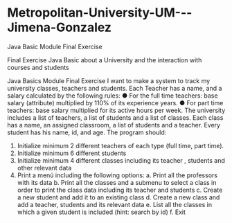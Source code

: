 # Metropolitan-University-UM---Jimena-Gonzalez
Java Basic Module Final Exercise

Final Exercise Java Basic about a University and the interaction with courses and students

Java Basics Module Final Exercise
I want to make a system to track my university classes, teachers and students. Each Teacher has a name, and
a salary calculated by the following rules:
● For the full time teachers: base salary (attribute) multiplied by 110% of its experience years.
● For part time teachers: base salary multiplied for its active hours per week.
The university includes a list of teachers, a list of students and a list of classes. Each class has a name, an
assigned classroom, a list of students and a teacher. Every student has his name, id, and age.
The program should:
1. Initialize minimum 2 different teachers of each type (full time, part time).
2. Initialize minimum 6 different students
3. Initialize minimum 4 different classes including its teacher , students and other relevant data
4. Print a menú including the following options:
a. Print all the professors with its data
b. Print all the classes and a submenu to select a class in order to print the class data including its
teacher and students
c. Create a new student and add it to an existing class
d. Create a new class and add a teacher, students and its relevant data
e. List all the classes in which a given student is included (hint: search by id)
f. Exit
